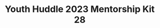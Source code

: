 ---
title: Youth Huddle 2023 Mentorship Kit 28
redirect_to: https://drive.google.com/drive/u/1/folders/1VOA4NyT9OePx4o1Lkis0ctcpRtfyQQ6F
redirect_from: 
  - /YH23Kit-RhiaT
  - /yh23kit-rhiat
---